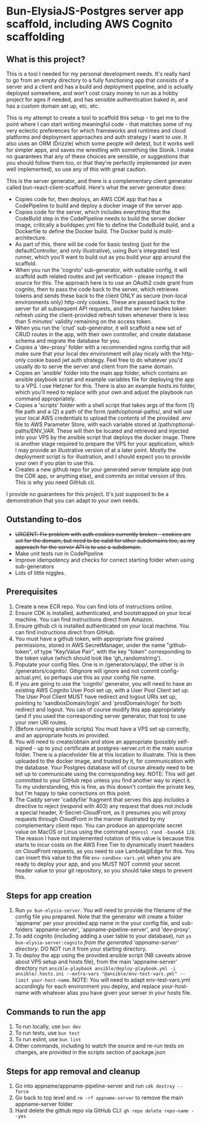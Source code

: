 # Bun-ElysiaJS-Postgres server app scaffold, including AWS Cognito scaffolding

## What is this project?

This is a tool I needed for my personal development needs. It's really hard to go from an empty directory to a fully functioning app that consists of a server and a client and has a build and deployment pipeline, and is actually deployed somewhere, and won't cost crazy money to run as a hobby project for ages if needed, and has sensible authentication baked in, and has a custom domain set up, etc. etc.

This is my attempt to create a tool to scaffold this setup - to get me to the point where I can start writing meaningful code - that matches some of my very eclectic preferences for which frameworks and runtimes and cloud platforms and deployment approaches and auth strategy I want to use. It also uses an ORM (Drizzle) which some people will detest, but it works well for simpler apps, and saves me wrestling with something like Slonik. I make no guarantees that any of these choices are sensible, or suggestions that you should follow them too, or that they're perfectly implemented (or even well implemented), so use any of this with great caution.

This is the server generator, and there is a complementary client generator called bun-react-client-scaffold. Here's what the server generator does:

- Copies code for, then deploys, an AWS CDK app that has a CodePipeline to build and deploy a docker image of the server app.
- Copies code for the server, which includes everything that the CodeBuild step in the CodePipeline needs to build the server docker image, critically a buildspec.yml file to define the CodeBuild build, and a Dockerfile to define the Docker build. The Docker build is mulit-architecture.
- As part of this, there will be code for basic testing (just for the defaultController, and only illustrative), using Bun's integrated test runner, which you'll want to build out as you build your app around the scaffold.
- When you run the 'cognito' sub-generator, with suitable config, it will scaffold auth related routes and jwt verification - please inspect the source for this. The approach here is to use an OAuth2 code grant from cognito, then to pass the code back to the server, which retrieves tokens and sends these back to the client ONLY as secure (non-local environments only) http-only cookies. These are passed back to the server for all subsequent API requests, and the server handles token refresh using the client-provided refresh token whenever there is less than 5 minutes' validity remaining on the access token.
- When you run the 'crud' sub-generator, it will scaffold a new set of CRUD routes in the app, with their own controller, and create database schema and migrate the database for you.
- Copies a 'dev-proxy' folder with a recommended nginx config that will make sure that your local dev environment will play nicely with the http-only cookie based jwt auth strategy. Feel free to do whatever you'd usually do to serve the server and client from the same domain.
- Copies an 'ansible' folder into the main app folder, which contains an ansible playbook script and example variables file for deploying the app to a VPS. I use Hetzner for this. There is also an example hosts.ini folder, which you'll need to replace with your own and adjust the playbook run command appropriately.
- Copies a 'scripts' folder with a shell script that takes args of the form (1) file path and a (2) a path of the form /path/optional-paths/, and will use your local AWS credentials to upload the contents of the provided .env file to AWS Parameter Store, with each variable stored at /path/optional-paths/ENV_VAR. These will then be located and retrieved and injected into your VPS by the ansible script that deploys the docker image. There is another stage required to prepare the VPS for your application, which I may provide an illustrative version of at a later point. Mostly the deployment script is for illustration, and I should expect you to provide your own if you plan to use this.
- Creates a new github repo for your generated server template app (not the CDK app, or anything else), and commits an initial version of this. This is why you need GitHub cli.

I provide no guarantees for this project. It's just supposed to be a demonstration that you can adapt to your own needs.

## Outstanding to-dos

- ~~URGENT: Fix problem with auth cookies currently broken - cookies are set for the domain, but need to be valid for other subdomains too, as my approach for the server API is to use a subdomain.~~
- Make unit tests run in CodePipeline
- Improve idempotency and checks for correct starting folder when using sub-generators
- Lots of little niggles.

## Prerequisites

1. Create a new ECR repo. You can find lots of instructions online.
2. Ensure CDK is installed, authenticated, and bootstrapped on your local machine. You can find instructions direct from Amazon.
3. Ensure github cli is installed authenticated on your local machine. You can find instructions direct from GitHub.
4. You must have a github token, with appropriate fine grained permissions, stored in AWS SecretManager, under the name "github-token", of type "Key/Value Pair", with the key "token" corresponding to the token value (which should look like 'gh_randomstring').
5. Populate your config files. One is in /generators/app/, the other is in /generators/cognito/. Gitignore will ignore and not commit config-actual.yml, so perhaps use this as your config file name.
6. If you are going to use the 'cognito' generator, you will need to have an existing AWS Cognito User Pool set up, with a User Pool Client set up. The User Pool Client MUST have redirect and logout URIs set up, pointing to 'sandboxDomain/login' and 'prodDomain/login' for both redirect and logout. You can of course modify this app appropriately (and if you used the corresponding server generator, that too) to use your own URI routes.
7. (Before running ansible scripts) You must have a VPS set up correctly, and an appropriate hosts.ini provided.
8. You will need to create/obtain and store an appropriate (possibly self-signed - up to you) certificate at postgres-server.crt in the main source folder. There is a placeholder file at this location to illustrate. This is then uploaded to the docker image, and trusted by it, for communication with the database. Your Postgres database will of course already need to be set up to communicate using the corresponding key. NOTE: This will get committed to your GitHub repo unless you find another way to inject it. To my understanding, this is fine, as this doesn't contain the private key, but I'm happy to take corrections on this point.
9. The Caddy server 'caddyfile' fragment that serves this app includes a directive to reject (respond with 403) any request that does not include a special header, X-Secret-CloudFront, as it presumes you will proxy requests through CloudFront in the manner illustrated by my complementary client repo. You can produce an appropriate secret value on MacOS or Linux using the command `openssl rand -base64 128`. The reason I have not implemented rotation of this value is because this starts to incur costs on the AWS Free Tier to dynamically insert headers on CloudFront requests, as you need to use Lambda@Edge for this. You can insert this value to the file `env-sandbox-vars.yml` when you are ready to deploy your app, and you MUST NOT commit your secret header value to your git repository, so you should take steps to prevent this.

## Steps for app creation

1. Run `yo bun-elysia-server`. You will need to provide the filename of the config file you prepared. Note that the generator will create a folder 'appname' per your provided app name in the your config file, and sub-folders 'appname-server', 'appname-pipeline-server', and 'dev-proxy'.
2. To add cognito (including adding a user table to your database), run `yo bun-elysia-server:cognito` _from the generated 'appname-server' directory_. DO NOT run it from your starting directory.
3. To deploy the app using the provided ansible script (NB caveats above about VPS setup and hosts file), from the main 'appname-server' directory run `ansible-playbook ansible/deploy-playbook.yml -i ansible/.hosts.ini --extra-vars "@ansible/env-test-vars.yml" --limit your-host-name`. NOTE: You will need to adapt env-test-vars.yml accordingly for each environment you deploy, and replace your-host-name with whatever alias you have given your server in your hosts file.

## Commands to run the app

1. To run locally, use `bun dev`
2. To run tests, use `bun test`
3. To run eslint, use `bun lint`
4. Other commands, including to watch the source and re-run tests on changes, are provided in the scripts section of package.json

## Steps for app removal and cleanup

1. Go into appname/appname-pipeline-server and run `cdk destroy --force`
2. Go back to top level and `rm -rf appname-server` to remove the main appname-server folder
3. Hard delete the github repo via GitHub CLI: `gh repo delete repo-name --yes`
